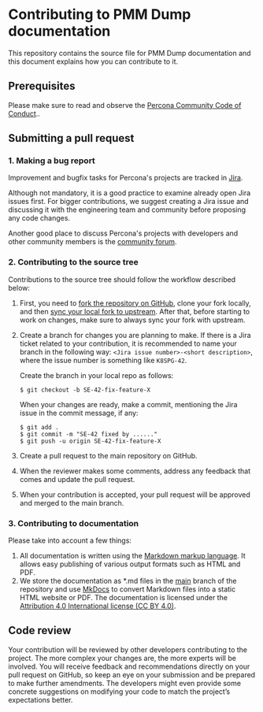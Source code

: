 # Contributing to PMM Dump documentation

This repository contains the source file for PMM Dump documentation and this document explains how you can contribute to it. 

## Prerequisites

Please make sure to read and observe the [Percona Community Code of Conduct](https://github.com/percona/community/blob/main/content/contribute/coc.md)..

## Submitting a pull request

### 1. Making a bug report

Improvement and bugfix tasks for Percona's projects are tracked in [Jira](https://jira.percona.com/projects/SE/issues).

Although not mandatory, it is a good practice to examine already open Jira issues first. For bigger contributions, we suggest creating a Jira issue and discussing it with the engineering team and community before proposing any code changes.

Another good place to discuss Percona's projects with developers and other community members is the [community forum](https://forums.percona.com).

### 2. Contributing to the source tree

Contributions to the source tree should follow the workflow described below:

1. First, you need to [fork the repository on GitHub](https://docs.github.com/en/github/getting-started-with-github/fork-a-repo), clone your fork locally, and then [sync your local fork to upstream](https://docs.github.com/en/github/collaborating-with-issues-and-pull-requests/syncing-a-fork). After that, before starting to work on changes, make sure to always sync your fork with upstream.
2. Create a branch for changes you are planning to make. If there is a Jira ticket related to your contribution, it is recommended to name your branch in the following way: `<Jira issue number>-<short description>`, where the issue number is something like `K8SPG-42`.

   Create the branch in your local repo as follows:

   ```
   $ git checkout -b SE-42-fix-feature-X
   ```

   When your changes are ready, make a commit, mentioning the Jira issue in the commit message, if any:

   ```
   $ git add .
   $ git commit -m "SE-42 fixed by ......"
   $ git push -u origin SE-42-fix-feature-X
   ```

3. Create a pull request to the main repository on GitHub.
4. When the reviewer makes some comments, address any feedback that comes and update the pull request.
5. When your contribution is accepted, your pull request will be approved and merged to the main branch.

### 3. Contributing to documentation

Please take into account a few things:

1. All documentation is written using the [Markdown markup language](https://en.wikipedia.org/wiki/Markdown). It allows easy publishing of various output formats such as HTML and PDF.
2. We store the documentation as *.md files in the [main](https://github.com/percona/k8spg-docs/tree/main) branch of the repository and use [MkDocs](https://www.mkdocs.org/) to convert Markdown files into a static HTML website or PDF. The documentation is licensed under the [Attribution 4.0 International license (CC BY 4.0)](https://creativecommons.org/licenses/by/4.0/).

## Code review

Your contribution will be reviewed by other developers contributing to the project. The more complex your changes are, the more experts will be involved. You will receive feedback and recommendations directly on your pull request on GitHub, so keep an eye on your submission and be prepared to make further amendments. The developers might even provide some concrete suggestions on modifying your code to match the project’s expectations better.
